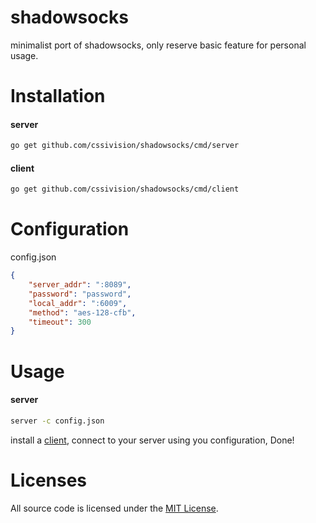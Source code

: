# shadowsocks
minimalist port of shadowsocks, only reserve basic feature for personal usage.

# Installation
#### server
```sh
go get github.com/cssivision/shadowsocks/cmd/server
```

#### client 
```sh
go get github.com/cssivision/shadowsocks/cmd/client
```

# Configuration
config.json
```json
{
	"server_addr": ":8089",
	"password": "password",
	"local_addr": ":6009",
	"method": "aes-128-cfb",
	"timeout": 300
}
```

# Usage 
#### server
```sh
server -c config.json
```

install a [client](https://shadowsocks.org/en/download/clients.html), connect to your server using you configuration, Done!

# Licenses

All source code is licensed under the [MIT License](https://github.com/cssivision/shadowsocks/blob/master/LICENSE).
